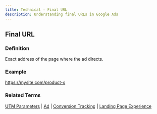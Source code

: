 ```yaml
---
title: Technical - Final URL
description: Understanding final URLs in Google Ads
---
```


## Final URL

### Definition
Exact address of the page where the ad directs.

### Example
https://mysite.com/product-x

### Related Terms
[UTM Parameters](/technical/utm-parameters) | [Ad](/structure/ad) | [Conversion Tracking](/optimization/conversion-tracking) | [Landing Page Experience](/metrics/ad-quality)